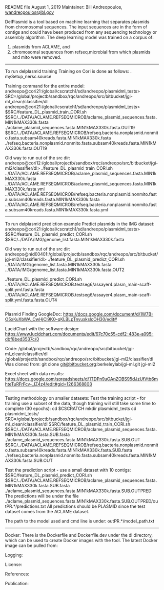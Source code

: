 
README file
August 1, 2019
Maintainer: Bill Andreopoulos, wandreopoulos@lbl.gov



DelPlasmid is a tool based on machine learning that separates plasmids from chromosomal sequences. The input sequences are in the form of contigs and could have been produced from any sequencing technology or assembly algorithm. The deep learning model was trained on a corpus of:
1) plasmids from ACLAME, and 
2) chromosomal sequences from refseq.microbial from which plasmids and mito were removed.

______________________

To run delplasmid training
Training on Cori is done as follows:
. mySetup_nersc.source

Training command for the entire model:
andreopo@cori21:/global/cscratch1/sd/andreopo/plasmidml_tests> SRC=/global/projectb/sandbox/rqc/andreopo/src/bitbucket/jgi-ml_clean/classifier/dl
andreopo@cori21:/global/cscratch1/sd/andreopo/plasmidml_tests> $SRC/feature_DL_plasmid_train_CORI.sh $SRC/../DATA/ACLAME.REFSEQMICROB/aclame_plasmid_sequences.fasta.MIN1kMAX330k.fasta ./aclame_plasmid_sequences.fasta.MIN1kMAX330k.fasta.OUT19 $SRC/../DATA/ACLAME.REFSEQMICROB/refseq.bacteria.nonplasmid.nonmito.fasta.subsam40kreads.fasta.MIN1kMAX330k.fasta ./refseq.bacteria.nonplasmid.nonmito.fasta.subsam40kreads.fasta.MIN1kMAX330k.fasta.OUT19

Old way to run out of the src dir:
 andreopo@cori12:/global/projectb/sandbox/rqc/andreopo/src/bitbucket/jgi-ml2/classifier/dl> ./feature_DL_plasmid_train_CORI.sh  ../DATA/ACLAME.REFSEQMICROB/aclame_plasmid_sequences.fasta.MIN1kMAX330k.fasta   ../DATA/ACLAME.REFSEQMICROB/aclame_plasmid_sequences.fasta.MIN1kMAX330k.fasta.yml ../DATA/ACLAME.REFSEQMICROB/refseq.bacteria.nonplasmid.nonmito.fasta.subsam40kreads.fasta.MIN1kMAX330k.fasta ../DATA/ACLAME.REFSEQMICROB/refseq.bacteria.nonplasmid.nonmito.fasta.subsam40kreads.fasta.MIN1kMAX330k.fasta.yml

______________________
To run delplasmid prediction example
Predict plasmids in the IMG dataset:
andreopo@cori21:/global/cscratch1/sd/andreopo/plasmidml_tests> $SRC/feature_DL_plasmid_predict_CORI.sh  $SRC/../DATA/IMG/genome_list.fasta.MIN1kMAX330k.fasta

Old way to run out of the src dir: 
andreopo@nid00401:/global/projectb/sandbox/rqc/andreopo/src/bitbucket/jgi-ml2/classifier/dl> ./feature_DL_plasmid_predict_CORI.sh  ../DATA/IMG/genome_list.fasta.MIN1kMAX330k.fasta  ../DATA/IMG/genome_list.fasta.MIN1kMAX330k.fasta.OUT2

 ./feature_DL_plasmid_predict_CORI.sh  ../DATA/ACLAME.REFSEQMICROB.testseg6/assayer4.plasm_main-scaff-split.yml.fasta.fasta   ../DATA/ACLAME.REFSEQMICROB.testseg6/assayer4.plasm_main-scaff-split.yml.fasta.fasta.OUT4

______________________

Plasmid Finding GoogleDoc:
https://docs.google.com/document/d/1W7B-O5xKuXbWA_CwHjCl9K0-qKLBLpTnvuxkslcOH30/edit#

LucidChart with the software design:
https://www.lucidchart.com/documents/edit/97c70c55-cdf2-483e-a095-dbf8bed3537c/0

Code:
/global/projectb/sandbox/rqc/andreopo/src/bitbucket/jgi-ml_clean/classifier/dl
/global/projectb/sandbox/rqc/andreopo/src/bitbucket/jgi-ml2/classifier/dl
Was cloned from:
git clone git@bitbucket.org:berkeleylab/jgi-ml.git  jgi-ml2

Excel sheet with data results:  https://docs.google.com/spreadsheets/d/1TDPn9uOAnZOBS95dJzUfVtb6mhteTuRFrFcv-_IZ4z4/edit#gid=1266368803


______________________

Testing methodology on smaller datasets:
Test the training script - for training use a subset of the data, though training will still take some time to complete (30 epochs):
    cd $CSCRATCH
    mkdir plasmidml_tests
    cd plasmidml_tests/
    SRC=/global/projectb/sandbox/rqc/andreopo/src/bitbucket/jgi-ml_clean/classifier/dl
    $SRC/feature_DL_plasmid_train_CORI.sh $SRC/../DATA/ACLAME.REFSEQMICROB/aclame_plasmid_sequences.fasta.MIN1kMAX330k.fasta.SUB.fasta ./aclame_plasmid_sequences.fasta.MIN1kMAX330k.fasta.SUB.OUT $SRC/../DATA/ACLAME.REFSEQMICROB/refseq.bacteria.nonplasmid.nonmito.fasta.subsam40kreads.fasta.MIN1kMAX330k.fasta.SUB.fasta ./refseq.bacteria.nonplasmid.nonmito.fasta.subsam40kreads.fasta.MIN1kMAX330k.fasta.SUB.OUT

Test the prediction script - use a small dataset with 10 contigs:
$SRC/feature_DL_plasmid_predict_CORI.sh $SRC/../DATA/ACLAME.REFSEQMICROB/aclame_plasmid_sequences.fasta.MIN1kMAX330k.fasta.SUB.fasta ./aclame_plasmid_sequences.fasta.MIN1kMAX330k.fasta.SUB.OUTPRED
The predictions will be under the file ./aclame_plasmid_sequences.fasta.MIN1kMAX330k.fasta.SUB.OUTPRED/outPR.*/predictions.txt
All predictions should be PLASMID since the test dataset comes from the ACLAME dataset.

The path to the model used and cmd line is under: outPR.*/model_path.txt

____________________

Docker:
There is the Dockerfile and Dockerfile.dev under the dl directory, 
which can be used to create Docker images with the tool.
The latest Docker image can be pulled from:


Logging:

License:

References:

Publication:
